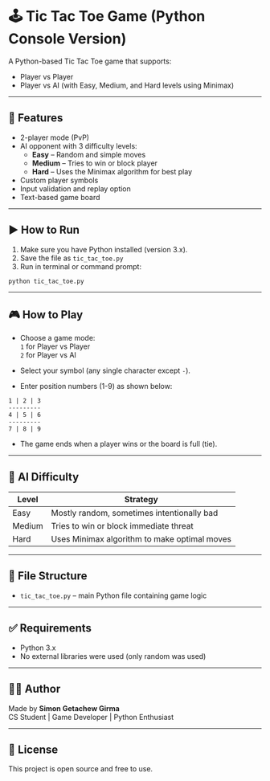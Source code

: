 # 🕹️ Tic Tac Toe Game (Python Console Version)

A Python-based Tic Tac Toe game that supports:
- Player vs Player
- Player vs AI (with Easy, Medium, and Hard levels using Minimax)

---

## 📌 Features

- 2-player mode (PvP)
- AI opponent with 3 difficulty levels:
  - **Easy** – Random and simple moves
  - **Medium** – Tries to win or block player
  - **Hard** – Uses the Minimax algorithm for best play
- Custom player symbols
- Input validation and replay option
- Text-based game board

---

## ▶️ How to Run

1. Make sure you have Python installed (version 3.x).
2. Save the file as `tic_tac_toe.py`
3. Run in terminal or command prompt:
```bash
python tic_tac_toe.py
```

---

## 🎮 How to Play

- Choose a game mode:  
  `1` for Player vs Player  
  `2` for Player vs AI

- Select your symbol (any single character except `-`).
- Enter position numbers (1-9) as shown below:

```
1 | 2 | 3
---------
4 | 5 | 6
---------
7 | 8 | 9
```

- The game ends when a player wins or the board is full (tie).

---

## 🧠 AI Difficulty

| Level   | Strategy                                      |
|---------|-----------------------------------------------|
| Easy    | Mostly random, sometimes intentionally bad    |
| Medium  | Tries to win or block immediate threat        |
| Hard    | Uses Minimax algorithm to make optimal moves  |

---

## 📁 File Structure

- `tic_tac_toe.py` – main Python file containing game logic

---

## ✅ Requirements

- Python 3.x
- No external libraries were used (only random was used) 

---

## 👨‍💻 Author

Made by **Simon Getachew Girma**  
CS Student | Game Developer | Python Enthusiast

---

## 📝 License

This project is open source and free to use.
